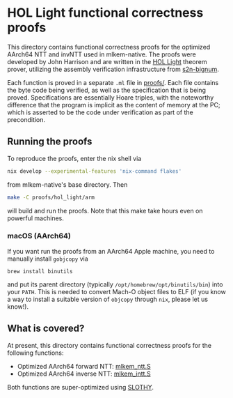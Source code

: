 [//]: # (SPDX-License-Identifier: CC-BY-4.0)

# HOL Light functional correctness proofs

This directory contains functional correctness proofs for the optimized
AArch64 NTT and invNTT used in mlkem-native. The proofs were developed by John Harrison
and are written in the [HOL Light](https://hol-light.github.io/) theorem
prover, utilizing the assembly verification infrastructure from [s2n-bignum](https://github.com/awslabs/s2n-bignum).

Each function is proved in a separate `.ml` file in [proofs/](proofs). Each file
contains the byte code being verified, as well as the specification that is being
proved. Specifications are essentially Hoare triples, with the noteworthy difference
that the program is implicit as the content of memory at the PC; which is asserted to
be the code under verification as part of the precondition.

## Running the proofs

To reproduce the proofs, enter the nix shell via

```bash
nix develop --experimental-features 'nix-command flakes'
```

from mlkem-native's base directory. Then

```bash
make -C proofs/hol_light/arm
```

will build and run the proofs. Note that this make take hours even on powerful machines.

### macOS (AArch64)

If you want run the proofs from an AArch64 Apple machine, you need to manually install `gobjcopy` via

```
brew install binutils
```

and put its parent directory (typically `/opt/homebrew/opt/binutils/bin`) into your `PATH`.
This is needed to convert Mach-O object files to ELF (if you know a way to install a suitable version
of `objcopy` through `nix`, please let us know!).

## What is covered?

At present, this directory contains functional correctness proofs for the following functions:

- Optimized AArch64 forward NTT: [mlkem_ntt.S](mlkem/mlkem_ntt.S)
- Optimized AArch64 inverse NTT: [mlkem_intt.S](mlkem/mlkem_intt.S)

Both functions are super-optimized using [SLOTHY](https://github.com/slothy-optimizer/slothy/).
